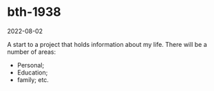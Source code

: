# bth-1938
2022-08-02

A start to a project that holds information about my life.
There will be a number of areas:
- Personal; 
- Education; 
- family; etc.
